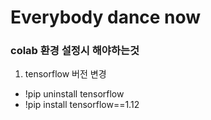 # Everybody dance now

###  colab 환경 설정시 해야하는것
1. tensorflow 버전 변경

- !pip uninstall tensorflow
- !pip install tensorflow==1.12 

